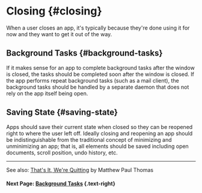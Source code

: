 # Closing {#closing}

When a user closes an app, it's typically because they're done using it for now and they want to get it out of the way.

## Background Tasks {#background-tasks}

If it makes sense for an app to complete background tasks after the window is closed, the tasks should be completed soon after the window is closed. If the app performs repeat background tasks (such as a mail client), the background tasks should be handled by a separate daemon that does not rely on the app itself being open.

## Saving State {#saving-state}

Apps should save their current state when closed so they can be reopened right to where the user left off. Ideally closing and reopening an app should be indistinguishable from the traditional concept of minimizing and unminimizing an app; that is, all elements should be saved including open documents, scroll position, undo history, etc.

---
See also: [That's It, We're Quitting](http://design.canonical.com/2011/03/quit/) by Matthew Paul Thomas

#### Next Page: [Background Tasks](/docs/human-interface-guidelines/background-tasks) {.text-right}